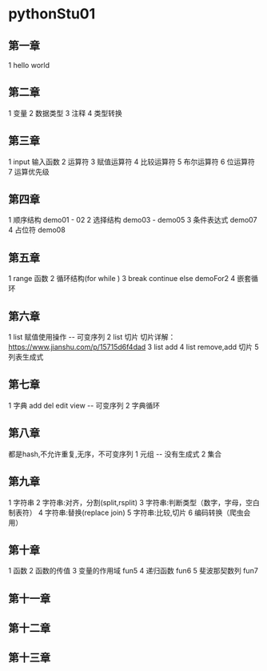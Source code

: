 # pythonStu01
## 第一章
1 hello world 

## 第二章
1 变量
2 数据类型
3 注释
4 类型转换

## 第三章
1 input 输入函数
2 运算符
3 赋值运算符
4 比较运算符
5 布尔运算符
6 位运算符
7 运算优先级

## 第四章
1 顺序结构 demo01 - 02 
2 选择结构 demo03 - demo05
3 条件表达式 demo07
4 占位符 demo08

## 第五章
1 range 函数 
2 循环结构(for while )
3 break continue else demoFor2
4 嵌套循环

## 第六章
1 list 赋值使用操作 -- 可变序列
2 list 切片
切片详解：https://www.jianshu.com/p/15715d6f4dad
3 list add 
4 list remove,add 切片
5 列表生成式

## 第七章
1 字典 add del edit view -- 可变序列
2 字典循环

## 第八章
都是hash,不允许重复,无序，不可变序列
1 元组 -- 没有生成式
2 集合

## 第九章
1 字符串
2 字符串:对齐，分割(split,rsplit)
3 字符串:判断类型（数字，字母，空白制表符）
4 字符串:替换(replace join)
5 字符串:比较,切片
6 编码转换（爬虫会用）

## 第十章
1 函数
2 函数的传值
3 变量的作用域 fun5
4 递归函数 fun6
5 斐波那契数列 fun7

## 第十一章

## 第十二章

## 第十三章
